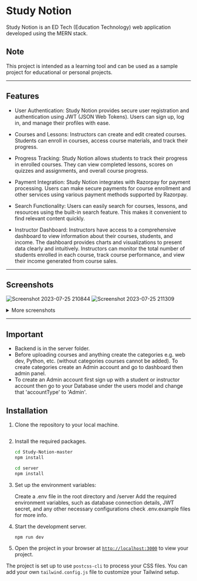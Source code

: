# Study Notion

Study Notion is an ED Tech (Education Technology) web application developed using the MERN stack.

## Note

This project is intended as a learning tool and can be used as a sample project for educational or personal projects.


***
## Features

* User Authentication: Study Notion provides secure user registration and authentication using JWT (JSON Web Tokens). Users can sign up, log in, and manage their 
  profiles with ease.
  
* Courses and Lessons: Instructors can create and edit created courses. Students can enroll in courses, access course materials, and track their progress.
* Progress Tracking: Study Notion allows students to track their progress in enrolled courses. They can view completed lessons, scores on quizzes and 
  assignments, and overall course progress.
  
* Payment Integration: Study Notion integrates with Razorpay for payment processing. Users can make secure payments for course enrollment and other services 
  using various payment methods supported by Razorpay.
  
* Search Functionality: Users can easily search for courses, lessons, and resources using the built-in search feature. This makes it convenient to find relevant 
  content quickly.
  
* Instructor Dashboard: Instructors have access to a comprehensive dashboard to view information about their courses, students, and income. The 
 dashboard provides charts and visualizations to present data clearly and intuitively. Instructors can monitor the total number of students enrolled in 
 each course, track course performance, and view their income generated from course sales.

  
***
## Screenshots
![Screenshot 2023-07-25 210844](https://github.com/himanshu8443/Study-Notion-master/assets/99420590/0cba8d5b-6a47-4721-ac9f-4279107c257e)
![Screenshot 2023-07-25 211309](https://github.com/himanshu8443/Study-Notion-master/assets/99420590/62c33b56-0bd5-4330-b1db-d41b80d9f69f)
<details>
  <summary>More screenshots</summary>
  
![Screenshot 2023-07-25 211451](https://github.com/himanshu8443/Study-Notion-master/assets/99420590/63f7163d-a74a-4e78-bc78-6b96b06073f9)
![image](https://github.com/himanshu8443/Study-Notion-master/assets/99420590/59d1d8c2-2824-45bb-a2f7-6f5dc234895c)
</details>

***

## Important
* Backend is  in the server folder.
* Before uploading courses and anything create the categories e.g. web dev, Python, etc. (without categories courses cannot be added). To create categories create an Admin account and go to dashboard then admin panel.
* To create an Admin account first sign up with a student or instructor account then go to your Database under the users model and change that 'accountType' to 'Admin'.


## Installation

1. Clone the repository to your local machine.
    ```sh
    ```

2. Install the required packages.
    ```sh
    cd Study-Notion-master
    npm install
    
    cd server
    npm install
    ```

3. Set up the environment variables:

   Create a .env file in the root directory and /server
   Add the required environment variables, such as database connection details, JWT secret, and any other necessary configurations check .env.example files for more info.


4. Start the development server.
    ```sh
    npm run dev
    ```

5. Open the project in your browser at [`http://localhost:3000`](http://localhost:3000) to view your project.

The project is set up to use `postcss-cli` to process your CSS files. You can add your own `tailwind.config.js` file to customize your Tailwind setup.
